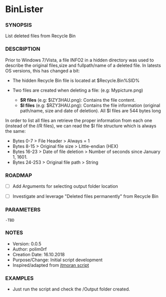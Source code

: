# BinLister

### SYNOPSIS
  List deleted files from Recycle Bin
  

### DESCRIPTION

 Prior to Windows 7/Vista, a file INFO2 in a hidden directory was used to describe the original files,size and 
 fullpath/name of a deleted file.
 In latests OS versions, this has changed a bit:
 - The hidden Recycle Bin file is located at \$Recycle.Bin\%SID%
 - Two files are created when deleting a file: (e.g: Mypicture.png)
   
   - **$R files** (e.g: $IZY3HAU.png): Contains the file content.
   - **$I files** (e.g: $RZY3HAU.png): Contains the file information (original path/name, size and date of deletion). 
    All $I files are 544 bytes long
  
  In order to list all files an retrieve the proper information from each one (instead of the $I/$R files), we
  can read the $I file structure which is always the same:
  
  -  Bytes 0-7      >	  File Header	 >          Always = 1
  -  Bytes 8-15	    >	  Original file size	 >   Little-endian (HEX)
  -  Bytes 16-23	  >	  Date of file deletion	 >  Number of seconds since January 1, 1601. 
  -  Bytes 24-253	  >	  Original file path	 >  String

 

### ROADMAP

 - [ ] Add Arguments for selecting output folder location
 - [ ] Investigate and leverage "Deleted files permanently" from Recycle Bin



### PARAMETERS 

    -TBD 


### NOTES

  - Version:        0.0.5
  - Author:         polim0rf
  - Creation Date:  16.10.2018
  - Purpose/Change: Initial script development
  - Inspired/adapted from [jtmoran script](https://github.com/jtmoran/recbin)


### EXAMPLES

 * Just run the script and check the /Output folder created.
